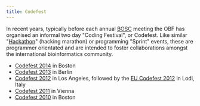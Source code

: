 ```yaml
---
title: Codefest
---
```


In recent years, typically before each annual [BOSC](BOSC "wikilink")
meeting the OBF has organised an informal two day "Coding Festival", or
Codefest. Like similar "[Hackathon](Hackathon "wikilink")" (hacking
marathon) or programming "Sprint" events, these are programmer
orientated and are intended to foster collaborations amongst the
international bioinformatics community.

-   [Codefest 2014](Codefest_2014 "wikilink") in Boston
-   [Codefest 2013](Codefest_2013 "wikilink") in Berlin
-   [Codefest 2012](Codefest_2012 "wikilink") in Los Angeles, followed
    by the [EU Codefest 2012](EU_Codefest_2012 "wikilink") in Lodi,
    Italy
-   [Codefest 2011](Codefest_2011 "wikilink") in Vienna
-   [Codefest 2010](Codefest_2010 "wikilink") in Boston

